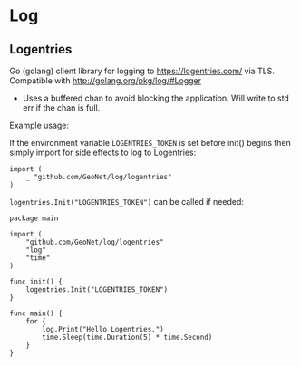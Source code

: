 # Log

## Logentries

Go (golang) client library for logging to https://logentries.com/ via TLS.  Compatible with http://golang.org/pkg/log/#Logger

* Uses a buffered chan to avoid blocking the application.  Will write to std err if the chan is full.

Example usage:

If the environment variable `LOGENTRIES_TOKEN` is set before init() begins then simply import for side effects to log to Logentries:

```
import (
	_ "github.com/GeoNet/log/logentries"
)
```

`logentries.Init("LOGENTRIES_TOKEN")` can be called if needed:

```
package main

import (
	"github.com/GeoNet/log/logentries"
	"log"
	"time"
)

func init() {
	logentries.Init("LOGENTRIES_TOKEN")
}

func main() {
	for {
		log.Print("Hello Logentries.")
		time.Sleep(time.Duration(5) * time.Second)
	}
}
```
